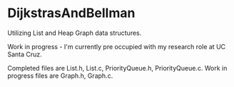 # DijkstrasAndBellman
Utilizing List and Heap Graph data structures.

Work in progress - I'm currently pre occupied with my research role at UC Santa Cruz.

Completed files are List.h, List.c, PriorityQueue.h, PriorityQueue.c.
Work in progress files are Graph.h, Graph.c.
